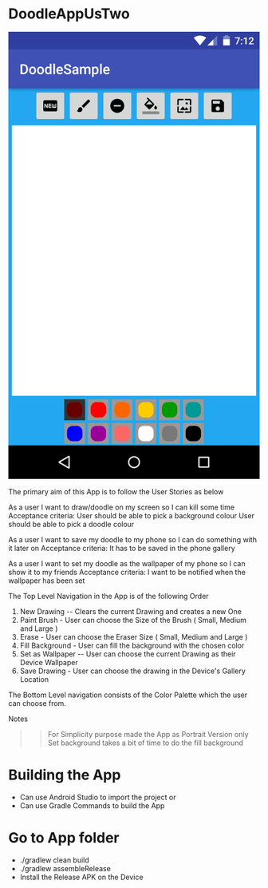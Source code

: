 # DoodleAppUsTwo

![alt tag](https://github.com/anbuuu/DoodleAppUsTwo/blob/master/Doodle_Default_screen.png)

The primary aim of this App is to follow the User Stories as below 

As a user I want to draw/doodle on my screen so I can kill some time
Acceptance criteria:
	User should be able to pick a background colour
	User should be able to pick a doodle colour

As a user I want to save my doodle to my phone so I can do something with it later on
Acceptance criteria:
It has to be saved in the phone gallery

As a user I want to set my doodle as the wallpaper of my phone so I can show it to my friends
Acceptance criteria:
I want to be notified when the wallpaper has been set

The Top Level Navigation in the App is of the following Order 

1. New Drawing -- Clears the current Drawing and creates a new One 
2. Paint Brush - User can choose the Size of the Brush ( Small, Medium and Large )
3. Erase - User can choose the Eraser Size ( Small, Medium and Large )
4. Fill Background - User can fill the background with the chosen color
5. Set as Wallpaper -- User can choose the current Drawing as their Device Wallpaper
6. Save Drawing - User can choose the drawing in the Device's Gallery Location

The Bottom Level navigation consists of the Color Palette which the user can choose from.

Notes
>> For Simplicity purpose made the App as Portrait Version only 
>> Set background takes a bit of time to do the fill background

# Building the App
- Can use Android Studio to import the project or 
- Can use Gradle Commands to build the App
# Go to App folder
- ./gradlew clean build
- ./gradlew assembleRelease
- Install the Release APK on the Device 
